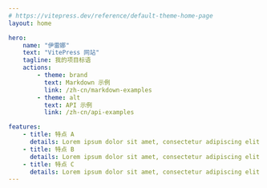 ```yaml
---
# https://vitepress.dev/reference/default-theme-home-page
layout: home

hero:
    name: "伊雷娜"
    text: "VitePress 网站"
    tagline: 我的项目标语
    actions:
        - theme: brand
          text: Markdown 示例
          link: /zh-cn/markdown-examples
        - theme: alt
          text: API 示例
          link: /zh-cn/api-examples

features:
    - title: 特点 A
      details: Lorem ipsum dolor sit amet, consectetur adipiscing elit
    - title: 特点 B
      details: Lorem ipsum dolor sit amet, consectetur adipiscing elit
    - title: 特点 C
      details: Lorem ipsum dolor sit amet, consectetur adipiscing elit
---
```

